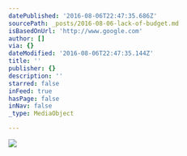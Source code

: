 ```yaml
---
datePublished: '2016-08-06T22:47:35.686Z'
sourcePath: _posts/2016-08-06-lack-of-budget.md
isBasedOnUrl: 'http://www.google.com'
author: []
via: {}
dateModified: '2016-08-06T22:47:35.144Z'
title: ''
publisher: {}
description: ''
starred: false
inFeed: true
hasPage: false
inNav: false
_type: MediaObject

---
```

![](https://the-grid-user-content.s3-us-west-2.amazonaws.com/f78e4136-3953-4f67-abd7-c9244db3aa0d.png)